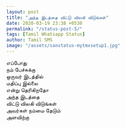 ```yaml
---
layout: post
title: "அந்த இடத்தை விட்டு விலகி விடுங்கள்"
date: 2020-03-19 23:38 +0530
permalink: "/status-post-5/"
tags: [Tamil Whatsapp Status]
author: Tamil SMS
image: "/assets/sanstatus-mytmxsetup1.jpg"
---
```


எப்போது  
நம் பேச்சுக்கு  
ஒருவர் இடத்தில்  
மதிப்பு இல்லை  
என்று தெரிகிறதோ  
அந்த இடத்தை  
விட்டு விலகி விடுங்கள்  
அவர்கள் நம்மை தேடும்  
அளவிற்கு
